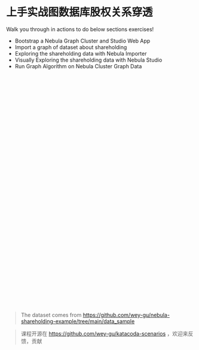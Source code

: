# 上手实战图数据库股权关系穿透


Walk you through in actions to do below sections exercises!

- Bootstrap a Nebula Graph Cluster and Studio Web App
- Import a graph of dataset about shareholding
- Exploring the shareholding data with Nebula Importer
- Visually Exploring the shareholding data with Nebula Studio
- Run Graph Algorithm on Nebula Cluster Graph Data

<script src="//katacoda.com/embed.js"></script>
<div id="katacoda-scenario-shareholding"
    data-katacoda-id="wey/shareholding-ownership"
    data-katacoda-color="004d7f"
    style="height: 600px; padding-top: 20px;"></div>

> The dataset comes from https://github.com/wey-gu/nebula-shareholding-example/tree/main/data_sample

> 课程开源在 https://github.com/wey-gu/katacoda-scenarios ，欢迎来反馈，贡献
